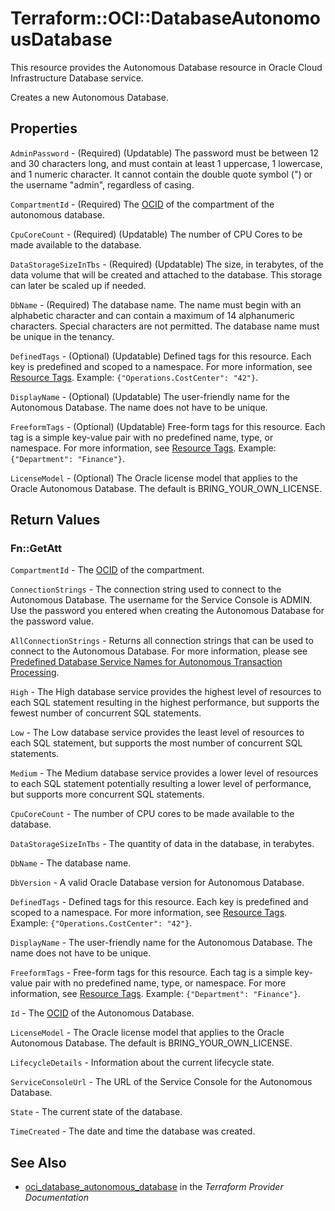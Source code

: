 # Terraform::OCI::DatabaseAutonomousDatabase

This resource provides the Autonomous Database resource in Oracle Cloud Infrastructure Database service.

Creates a new Autonomous Database.

## Properties

`AdminPassword` - (Required) (Updatable) The password must be between 12 and 30 characters long, and must contain at least 1 uppercase, 1 lowercase, and 1 numeric character. It cannot contain the double quote symbol (") or the username "admin", regardless of casing.

`CompartmentId` - (Required) The [OCID](https://docs.cloud.oracle.com/iaas/Content/General/Concepts/identifiers.htm) of the compartment of the autonomous database.

`CpuCoreCount` - (Required) (Updatable) The number of CPU Cores to be made available to the database.

`DataStorageSizeInTbs` - (Required) (Updatable) The size, in terabytes, of the data volume that will be created and attached to the database. This storage can later be scaled up if needed.

`DbName` - (Required) The database name. The name must begin with an alphabetic character and can contain a maximum of 14 alphanumeric characters. Special characters are not permitted. The database name must be unique in the tenancy.

`DefinedTags` - (Optional) (Updatable) Defined tags for this resource. Each key is predefined and scoped to a namespace. For more information, see [Resource Tags](https://docs.cloud.oracle.com/iaas/Content/General/Concepts/resourcetags.htm).  Example: `{"Operations.CostCenter": "42"}`.

`DisplayName` - (Optional) (Updatable) The user-friendly name for the Autonomous Database. The name does not have to be unique.

`FreeformTags` - (Optional) (Updatable) Free-form tags for this resource. Each tag is a simple key-value pair with no predefined name, type, or namespace. For more information, see [Resource Tags](https://docs.cloud.oracle.com/iaas/Content/General/Concepts/resourcetags.htm).  Example: `{"Department": "Finance"}`.

`LicenseModel` - (Optional) The Oracle license model that applies to the Oracle Autonomous Database. The default is BRING_YOUR_OWN_LICENSE.


## Return Values

### Fn::GetAtt

`CompartmentId` - The [OCID](https://docs.cloud.oracle.com/iaas/Content/General/Concepts/identifiers.htm) of the compartment.

`ConnectionStrings` - The connection string used to connect to the Autonomous Database. The username for the Service Console is ADMIN. Use the password you entered when creating the Autonomous Database for the password value.

`AllConnectionStrings` - Returns all connection strings that can be used to connect to the Autonomous Database. For more information, please see [Predefined Database Service Names for Autonomous Transaction Processing](https://docs.oracle.com/en/cloud/paas/atp-cloud/atpug/connect-predefined.html#GUID-9747539B-FD46-44F1-8FF8-F5AC650F15BE).

`High` - The High database service provides the highest level of resources to each SQL statement resulting in the highest performance, but supports the fewest number of concurrent SQL statements.

`Low` - The Low database service provides the least level of resources to each SQL statement, but supports the most number of concurrent SQL statements.

`Medium` - The Medium database service provides a lower level of resources to each SQL statement potentially resulting a lower level of performance, but supports more concurrent SQL statements.

`CpuCoreCount` - The number of CPU cores to be made available to the database.

`DataStorageSizeInTbs` - The quantity of data in the database, in terabytes.

`DbName` - The database name.

`DbVersion` - A valid Oracle Database version for Autonomous Database.

`DefinedTags` - Defined tags for this resource. Each key is predefined and scoped to a namespace. For more information, see [Resource Tags](https://docs.cloud.oracle.com/iaas/Content/General/Concepts/resourcetags.htm).  Example: `{"Operations.CostCenter": "42"}`.

`DisplayName` - The user-friendly name for the Autonomous Database. The name does not have to be unique.

`FreeformTags` - Free-form tags for this resource. Each tag is a simple key-value pair with no predefined name, type, or namespace. For more information, see [Resource Tags](https://docs.cloud.oracle.com/iaas/Content/General/Concepts/resourcetags.htm).  Example: `{"Department": "Finance"}`.

`Id` - The [OCID](https://docs.cloud.oracle.com/iaas/Content/General/Concepts/identifiers.htm) of the Autonomous Database.

`LicenseModel` - The Oracle license model that applies to the Oracle Autonomous Database. The default is BRING_YOUR_OWN_LICENSE.

`LifecycleDetails` - Information about the current lifecycle state.

`ServiceConsoleUrl` - The URL of the Service Console for the Autonomous Database.

`State` - The current state of the database.

`TimeCreated` - The date and time the database was created.

## See Also

* [oci_database_autonomous_database](https://www.terraform.io/docs/providers/oci/r/database_autonomous_database.html) in the _Terraform Provider Documentation_